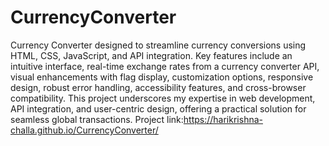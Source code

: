 ﻿# CurrencyConverter
Currency Converter designed to streamline currency conversions using HTML, CSS, JavaScript, and API integration. Key features include an intuitive interface, real-time exchange rates from a currency converter API, visual enhancements with flag display, customization options, responsive design, robust error handling, accessibility features, and cross-browser compatibility. This project underscores my expertise in web development, API integration, and user-centric design, offering a practical solution for seamless global transactions.
 Project link:https://harikrishna-challa.github.io/CurrencyConverter/
